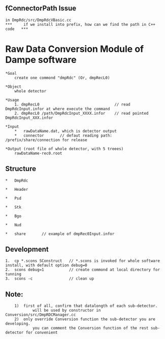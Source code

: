 
##  fConnectorPath Issue

    in DmpRdc/src/DmpRdcVBasic.cc
    ***     if we install into prefix, how can we find the path in C++ code   ***

#   Raw Data Conversion  Module of Dampe software

    *Goal
        create one commond "dmpRdc" (Or, dmpRecL0)

    *Object
        whole detector

    *Usage
        1. dmpRecL0                                 // read DmpRdcInput.infor at where execute the command
        2. dmpRecL0 /path/DmpRdcInput_XXXX.infor    // read pointed DmpRdcInput_XXX.infor

    *Input
        *   rawDataName.dat, which is detector output
        *   connector       // defaut reading path: /prefix/share/connection for release

    *Output (root file of whole detector, with 5 treees)
        rawDataName-rec0.root

##  Structure

    *   DmpRdc

    *   Header

    *   Psd

    *   Stk

    *   Bgo

    *   Nud

    *   share       // example of dmpRec0Input.infor

##  Development

    1.  cp *.scons SConstruct   // *.scons is invoked for whole software install, with default option debug=0
    2.  scons debug=1           // create commond at local directory for tunning
    3.  scons -c                // clean up


##  Note:
        1)  first of all, confirm that datalongth of each sub-detector.
                will be used by constructor in Conversion/src/DmpRDCManager.cc
        2)  only override Conversion function the sub-detector you are developing.
                you can comment the Conversion function of the rest sub-detector for convenient


